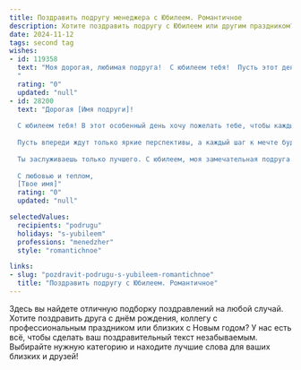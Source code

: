 ```yaml
---
title: Поздравить подругу менеджера с Юбилеем. Романтичное
description: Хотите поздравить подругу с Юбилеем или другим праздником? Наш ИИ создаст незабываемое поздравление, а вы обязательно выделитесь среди других.  
date: 2024-11-12
tags: second tag
wishes:
- id: 119358
  text: "Моя дорогая, любимая подруга!  С юбилеем тебя!  Пусть этот день станет началом новой, прекрасной главы твоей жизни,  наполненной любовью, счастьем и, конечно же, успехами в твоей блестящей карьере менеджера! Ты – невероятная женщина,  умная, целеустремлённая,  и я бесконечно горжусь нашей дружбой.  Пусть все твои самые заветные мечты сбудутся, а сердце всегда будет переполненным радостью и нежностью.  Целую тебя крепко-крепко!
  "
  rating: "0"
  updated: "null"
- id: 28200
  text: "Дорогая [Имя подруги]!
  
  С юбилеем тебя! В этот особенный день хочу пожелать тебе, чтобы каждый миг твоей жизни был наполнен счастьем и гармонией. Ты — настоящая звезда, светящаяся в мире бизнеса! Твоя страсть к делу и умение находить общий язык с людьми вдохновляют всех вокруг.
  
  Пусть впереди ждут только яркие перспективы, а каждый шаг к мечте будет легким и успешным. Желаю любви, которая согревает сердце, и друзей, которые поддерживают в любой ситуации. Пусть каждый день дарит тебе радость и новые впечатления, а все мечты обязательно сбываются!
  
  Ты заслуживаешь только лучшего. С юбилеем, моя замечательная подруга!
  
  С любовью и теплом,
  [Твое имя]"
  rating: "0"
  updated: "null"

selectedValues:
  recipients: "podrugu"
  holidays: "s-yubileem"
  professions: "menedzher"
  style: "romantichnoe"

links:
- slug: "pozdravit-podrugu-s-yubileem-romantichnoe"
  title: "Поздравить подругу с Юбилеем. Романтичное"
---
```


Здесь вы найдете отличную подборку поздравлений на любой случай.
Хотите поздравить друга с днём рождения, коллегу с профессиональным праздником или близких с Новым годом? У нас есть всё, чтобы сделать ваш поздравительный текст незабываемым. Выбирайте нужную категорию и находите лучшие слова для ваших близких и друзей!
